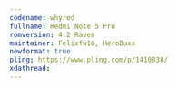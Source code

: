 ```yaml
---
codename: whyred
fullname: Redmi Note 5 Pro
romversion: 4.2 Raven
maintainer: Felixfw16, HeroBuxx
newformat: true
pling: https://www.pling.com/p/1410838/
xdathread:
---
```

